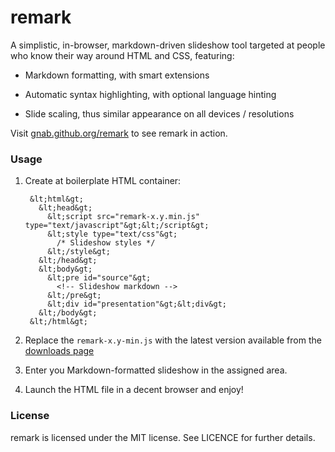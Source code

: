 # remark

A simplistic, in-browser, markdown-driven slideshow tool targeted at people who know their way around HTML and CSS, featuring:

- Markdown formatting, with smart extensions

- Automatic syntax highlighting, with optional language hinting

- Slide scaling, thus similar appearance on all devices / resolutions

Visit [gnab.github.org/remark](http://gnab.github.org/remark) to see remark in action.

### Usage

1. Create at boilerplate HTML container:

        &lt;html&gt;
          &lt;head&gt;
            &lt;script src="remark-x.y.min.js" type="text/javascript"&gt;&lt;/script&gt;
            &lt;style type="text/css"&gt;
              /* Slideshow styles */
            &lt;/style&gt;
          &lt;/head&gt;
          &lt;body&gt;
            &lt;pre id="source"&gt;
              <!-- Slideshow markdown -->
            &lt;/pre&gt;
            &lt;div id="presentation"&gt;&lt;div&gt;
          &lt;/body&gt;
        &lt;/html&gt;

2. Replace the `remark-x.y-min.js` with the latest version available from the [downloads page](https://github.com/gnab/remark/downloads)

3. Enter you Markdown-formatted slideshow in the assigned area.

4. Launch the HTML file in a decent browser and enjoy!

### License 

remark is licensed under the MIT license. See LICENCE for further 
details.
